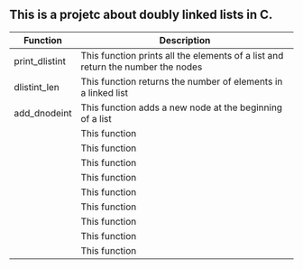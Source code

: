 ## This is a projetc about doubly linked lists in C.

| Function | Description |
| ------ | ------ |
| print_dlistint | This function prints all the elements of a list and return the number the nodes|
| dlistint_len | This function returns the number of elements in a linked list |
| add_dnodeint | This function adds a new node at the beginning of a list |
|  | This function  |
|  | This function  |
|  | This function  |
|  | This function  |
|  | This function  |
|  | This function  |
|  | This function  |
|  | This function  |
|  | This function  |
